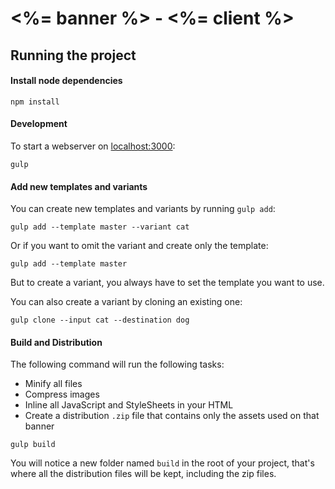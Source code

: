 # <%= banner %> - <%= client %>

## Running the project

#### Install node dependencies
```
npm install
```

#### Development
To start a webserver on [localhost:3000](http://localhost:3000):
```
gulp
```

#### Add new templates and variants
You can create new templates and variants by running `gulp add`:
```
gulp add --template master --variant cat
```

Or if you want to omit the variant and create only the template:
```
gulp add --template master
```

But to create a variant, you always have to set the template you want to use.

You can also create a variant by cloning an existing one:
```
gulp clone --input cat --destination dog
```

#### Build and Distribution
The following command will run the following tasks:

- Minify all files
- Compress images
- Inline all JavaScript and StyleSheets in your HTML
- Create a distribution `.zip` file that contains only the assets used on that banner

```
gulp build
```

You will notice a new folder named `build` in the root of your project, that's where all the distribution files will be kept, including the zip files.
